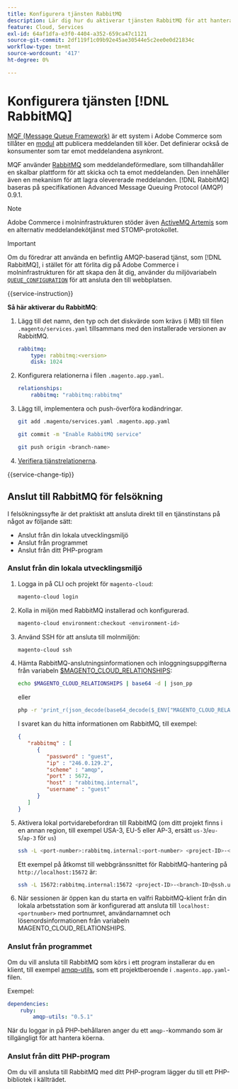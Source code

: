 ```yaml
---
title: Konfigurera tjänsten RabbitMQ
description: Lär dig hur du aktiverar tjänsten RabbitMQ för att hantera meddelandeköer för Adobe Commerce i molninfrastruktur.
feature: Cloud, Services
exl-id: 64af1dfa-e3f0-4404-a352-659ca47c1121
source-git-commit: 2df119f1c09b92e45ae30544e5c2ee0e0d21834c
workflow-type: tm+mt
source-wordcount: '417'
ht-degree: 0%

---
```


# Konfigurera tjänsten [!DNL RabbitMQ]

[MQF (Message Queue Framework)](https://experienceleague.adobe.com/docs/commerce-operations/configuration-guide/message-queues/message-queue-framework.html) är ett system i Adobe Commerce som tillåter en [modul](https://experienceleague.adobe.com/en/docs/commerce-operations/implementation-playbook/glossary#module) att publicera meddelanden till köer. Det definierar också de konsumenter som tar emot meddelandena asynkront.

MQF använder [RabbitMQ](https://www.rabbitmq.com/) som meddelandeförmedlare, som tillhandahåller en skalbar plattform för att skicka och ta emot meddelanden. Den innehåller även en mekanism för att lagra olevererade meddelanden. [!DNL RabbitMQ] baseras på specifikationen Advanced Message Queuing Protocol (AMQP) 0.9.1.

>[!NOTE]
>
>Adobe Commerce i molninfrastrukturen stöder även [ActiveMQ Artemis](activemq.md) som en alternativ meddelandekötjänst med STOMP-protokollet.

>[!IMPORTANT]
>
>Om du föredrar att använda en befintlig AMQP-baserad tjänst, som [!DNL RabbitMQ], i stället för att förlita dig på Adobe Commerce i molninfrastrukturen för att skapa den åt dig, använder du miljövariabeln [`QUEUE_CONFIGURATION`](../environment/variables-deploy.md#queue_configuration) för att ansluta den till webbplatsen.

{{service-instruction}}

**Så här aktiverar du RabbitMQ**:

1. Lägg till det namn, den typ och det diskvärde som krävs (i MB) till filen `.magento/services.yaml` tillsammans med den installerade versionen av RabbitMQ.

   ```yaml
   rabbitmq:
       type: rabbitmq:<version>
       disk: 1024
   ```

1. Konfigurera relationerna i filen `.magento.app.yaml`.

   ```yaml
   relationships:
       rabbitmq: "rabbitmq:rabbitmq"
   ```

1. Lägg till, implementera och push-överföra kodändringar.

   ```bash
   git add .magento/services.yaml .magento.app.yaml
   ```

   ```bash
   git commit -m "Enable RabbitMQ service"
   ```

   ```bash
   git push origin <branch-name>
   ```

1. [Verifiera tjänstrelationerna](services-yaml.md#service-relationships).

{{service-change-tip}}

## Anslut till RabbitMQ för felsökning

I felsökningssyfte är det praktiskt att ansluta direkt till en tjänstinstans på något av följande sätt:

- Anslut från din lokala utvecklingsmiljö
- Anslut från programmet
- Anslut från ditt PHP-program

### Anslut från din lokala utvecklingsmiljö

1. Logga in på CLI och projekt för `magento-cloud`:

   ```bash
   magento-cloud login
   ```

1. Kolla in miljön med RabbitMQ installerad och konfigurerad.

   ```bash
   magento-cloud environment:checkout <environment-id>
   ```

1. Använd SSH för att ansluta till molnmiljön:

   ```bash
   magento-cloud ssh
   ```

1. Hämta RabbitMQ-anslutningsinformationen och inloggningsuppgifterna från variabeln [$MAGENTO_CLOUD_RELATIONSHIPS](../application/properties.md#relationships):

   ```bash
   echo $MAGENTO_CLOUD_RELATIONSHIPS | base64 -d | json_pp
   ```

   eller

   ```bash
   php -r 'print_r(json_decode(base64_decode($_ENV["MAGENTO_CLOUD_RELATIONSHIPS"])));'
   ```

   I svaret kan du hitta informationen om RabbitMQ, till exempel:

   ```json
   {
      "rabbitmq" : [
         {
            "password" : "guest",
            "ip" : "246.0.129.2",
            "scheme" : "amqp",
            "port" : 5672,
            "host" : "rabbitmq.internal",
            "username" : "guest"
         }
      ]
   }
   ```

1. Aktivera lokal portvidarebefordran till RabbitMQ (om ditt projekt finns i en annan region, till exempel USA-3, EU-5 eller AP-3, ersätt ``us-3``/``eu-5``/``ap-3`` för ``us``)

   ```bash
   ssh -L <port-number>:rabbitmq.internal:<port-number> <project-ID>-<branch-ID>@ssh.us.magentosite.cloud
   ```

   Ett exempel på åtkomst till webbgränssnittet för RabbitMQ-hantering på `http://localhost:15672` är:

   ```bash
   ssh -L 15672:rabbitmq.internal:15672 <project-ID>-<branch-ID>@ssh.us.magentosite.cloud
   ```

1. När sessionen är öppen kan du starta en valfri RabbitMQ-klient från din lokala arbetsstation som är konfigurerad att ansluta till `localhost:<portnumber>` med portnumret, användarnamnet och lösenordsinformationen från variabeln MAGENTO_CLOUD_RELATIONSHIPS.

### Anslut från programmet

Om du vill ansluta till RabbitMQ som körs i ett program installerar du en klient, till exempel [amqp-utils](https://github.com/dougbarth/amqp-utils), som ett projektberoende i `.magento.app.yaml`-filen.

Exempel:

```yaml
dependencies:
    ruby:
        amqp-utils: "0.5.1"
```

När du loggar in på PHP-behållaren anger du ett `amqp-`-kommando som är tillgängligt för att hantera köerna.

### Anslut från ditt PHP-program

Om du vill ansluta till RabbitMQ med ditt PHP-program lägger du till ett PHP-bibliotek i källträdet.
